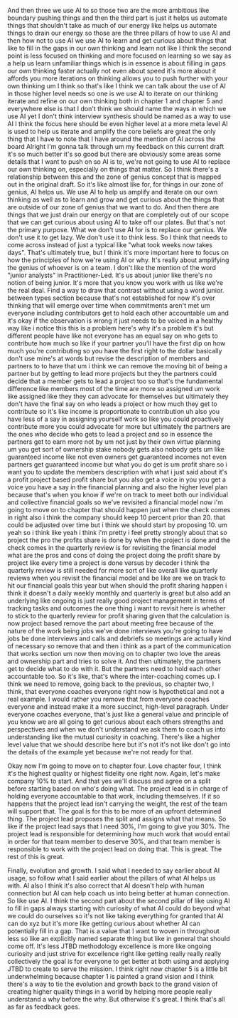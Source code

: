 And then three we use AI to so those two are the more ambitious like boundary pushing things and then the third part is just it helps us automate things that shouldn't take as much of our energy like helps us automate things to drain our energy so those are the three pillars of how to use AI and then how not to use AI we use AI to learn and get curious about things that like to fill in the gaps in our own thinking and learn not like I think the second point is less focused on thinking and more focused on learning so we say as a help us learn unfamiliar things which is in essence is about filling in gaps our own thinking faster actually not even about speed it's more about it affords you more iterations on thinking allows you to push further with your own thinking um I think so that's like I think we can talk about the use of AI in those higher level needs so one is we use AI to iterate on our thinking iterate and refine on our own thinking both in chapter 1 and chapter 5 and everywhere else is that I don't think we should name the ways in which we use AI yet I don't think interview synthesis should be named as a way to use AI I think the focus here should be even higher level at a more meta level AI is used to help us iterate and amplify the core beliefs are great the only thing that I have to note that I have around the mention of AI across the board Alright I'm gonna talk through um my feedback on this current draft it's so much better it's so good but there are obviously some areas some details that I want to push on so AI is to, we're not going to use AI to replace our own thinking on, especially on things that matter. So I think there's a relationship between this and the zone of genius concept that is mapped out in the original draft. So it's like almost like for, for things in our zone of genius, AI helps us. We use AI to help us amplify and iterate on our own thinking as well as to learn and grow and get curious about the things that are outside of our zone of genius that we want to do. And then there are things that we just drain our energy on that are completely out of our scope that we can get curious about using AI to take off our plates. But that's not the primary purpose. What we don't use AI for is to replace our genius. We don't use it to get lazy. We don't use it to think less. So I think that needs to come across instead of just a typical like "what took weeks now takes days". That's ultimately true, but I think it's more important here to focus on how the principles of how we're using AI or why. It's really about amplifying the genius of whoever is on a team. I don't like the mention of the word "junior analysts" in Practitioner-Led. It's us about junior like there's no notion of being junior. It's more that you know you work with us like we're the real deal. Find a way to draw that contrast without using a word junior. between types section because that's not established for now it's over thinking that will emerge over time when commitments aren't met um everyone including contributors get to hold each other accountable um and it's okay if the observation is wrong it just needs to be voiced in a healthy way like i notice this this is a problem here's why it's a problem it's but different people have like not everyone has an equal say on who gets to contribute how much so like if your partner you'll have the first dip on how much you're contributing so you have the first right to the dollar basically don't use mine's at words but revise the description of members and partners to to have that um i think we can remove the moving bit of being a partner but by getting to lead more projects but they the partners could decide that a member gets to lead a project too so that's the fundamental difference like members most of the time are more so assigned um work like assigned like they they can advocate for themselves but ultimately they don't have the final say on who leads a project or how much they get to contribute so it's like income is proportionate to contribution uh also you have less of a say in assigning yourself work so like you could proactively contribute more you could advocate for more but ultimately the partners are the ones who decide who gets to lead a project and so in essence the partners get to earn more not by um not just by their own virtue planning um you get sort of ownership stake nobody gets also nobody gets um like guaranteed income like not even owners get guaranteed incomes not even partners get guaranteed income but what you do get is um profit share so i want you to update the members description with what i just said about it's a profit project based profit share but you also get a voice in you you get a voice you have a say in the financial planning and also the higher level plan because that's when you know if we're on track to meet both our individual and collective financial goals so we've revisited a financial model now i'm going to move on to chapter that should happen just when the check comes in right also i think the company should keep 10 percent prior than 20. that could be adjusted over time but i think we should start by proposing 10. um yeah so i think like yeah i think i'm pretty i feel pretty strongly about that so project the pro the profits share is done by when the project is done and the check comes in the quarterly review is for revisiting the financial model what are the pros and cons of doing the project doing the profit share by project like every time a project is done versus by decoder i think the quarterly review is still needed for more sort of like overall like quarterly reviews when you revisit the financial model and be like are we on track to hit our financial goals this year but when should the profit sharing happen i think it doesn't a daily weekly monthly and quarterly is great but also add an underlying like ongoing is just really good project management in terms of tracking tasks and outcomes the one thing i want to revisit here is whether to stick to the quarterly review for profit sharing given that the calculation is now project based remove the part about meeting free because of the nature of the work being jobs we've done interviews you're going to have jobs be done interviews and calls and debriefs so meetings are actually kind of necessary so remove that and then i think as a part of the communication that works section um now then moving on to chapter two love the areas and ownership part and tries to solve it. And then ultimately, the partners get to decide what to do with it. But the partners need to hold each other accountable too. So it's like, that's where the inter-coaching comes up. I think we need to remove, going back to the previous, so chapter two, I think, that everyone coaches everyone right now is hypothetical and not a real example. I would rather you remove that from everyone coaches everyone and instead make it a more succinct, high-level paragraph. Under everyone coaches everyone, that's just like a general value and principle of you know we are all going to get curious about each others strengths and perspectives and when we don't understand we ask them to coach us into understanding like the mutual curiosity in coaching. There's like a higher level value that we should describe here but it's not it's not like don't go into the details of the example yet because we're not ready for that.

Okay now I'm going to move on to chapter four. Love chapter four, I think it's the highest quality or highest fidelity one right now. Again, let's make company 10% to start. And that yes we'll discuss and agree on a split before starting based on who's doing what. The project lead is in charge of holding everyone accountable to that work, including themselves. If it so happens that the project lead isn't carrying the weight, the rest of the team will support that. The goal is for this to be more of an upfront determined thing. The project lead proposes the split and assigns what that means. So like if the project lead says that I need 30%, I'm going to give you 30%. The project lead is responsible for determining how much work that would entail in order for that team member to deserve 30%, and that team member is responsible to work with the project lead on doing that. This is great. The rest of this is great.

Finally, evolution and growth. I said what I needed to say earlier about AI usage, so follow what I said earlier about the pillars of what AI helps us with. AI also I think it's also correct that AI doesn't help with human connection but AI can help coach us into being better at human connection. So like use AI. I think the second part about the second pillar of like using AI to fill in gaps always starting with curiosity of what AI could do beyond what we could do ourselves so it's not like taking everything for granted that AI can do xyz but it's more like getting curious about whether AI can potentially fill in a gap. That is a value that I want to woven in throughout less so like an explicitly named separate thing but like in general that should come off. It's less JTBD methodology excellence is more like ongoing curiosity and just strive for excellence right like getting really really really collectively the goal is for everyone to get better at both using and applying JTBD to create to serve the mission. I think right now chapter 5 is a little bit underwhelming because chapter 1 is painted a grand vision and I think there's a way to tie the evolution and growth back to the grand vision of creating higher quality things in a world by helping more people really understand a why before the why. But otherwise it's great. I think that's all as far as feedback goes. 